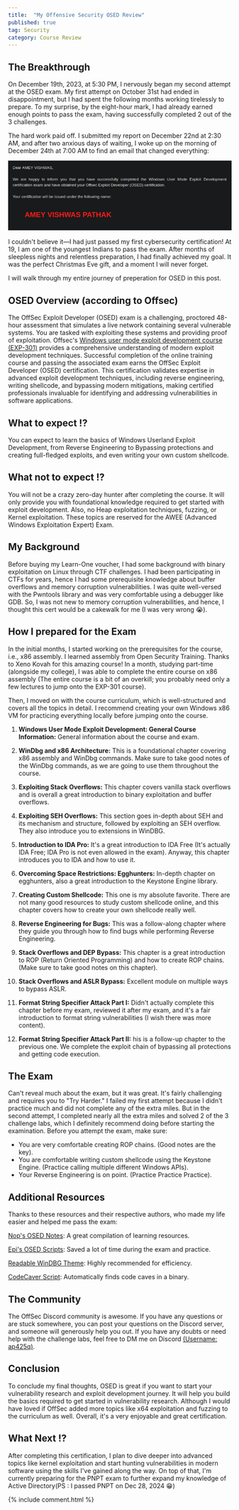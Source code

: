 ```yaml
---
title:  "My Offensive Security OSED Review"
published: true
tag: Security
category: Course Review
---
```

## The Breakthrough

On December 19th, 2023, at 5:30 PM, I nervously began my second attempt at the OSED exam. My first attempt on October 31st had ended in disappointment, but I had spent the following months working tirelessly to prepare. To my surprise, by the eight-hour mark, I had already earned enough points to pass the exam, having successfully completed 2 out of the 3 challenges.

The hard work paid off. I submitted my report on December 22nd at 2:30 AM, and after two anxious days of waiting, I woke up on the morning of December 24th at 7:00 AM to find an email that changed everything:

![OSED](../images/osed.png)

I couldn't believe it—I had just passed my first cybersecurity certification! At 19, I am one of the youngest Indians to pass the exam. After months of sleepless nights and relentless preparation, I had finally achieved my goal. It was the perfect Christmas Eve gift, and a moment I will never forget.

I will walk through my entire journey of preperation for OSED in this post.

## OSED Overview (according to Offsec)

The OffSec Exploit Developer (OSED) exam is a challenging, proctored 48-hour assessment that simulates a live network containing several vulnerable systems. You are tasked with exploiting these systems and providing proof of exploitation. Offsec's <ins>Windows user mode exploit development course (EXP-301)</ins> provides a comprehensive understanding of modern exploit development techniques. Successful completion of the online training course and passing the associated exam earns the OffSec Exploit Developer (OSED) certification. This certification validates expertise in advanced exploit development techniques, including reverse engineering, writing shellcode, and bypassing modern mitigations, making certified professionals invaluable for identifying and addressing vulnerabilities in software applications.

## What to expect !?

You can expect to learn the basics of Windows Userland Exploit Development, from Reverse Engineering to Bypassing protections and creating full-fledged exploits, and even writing your own custom shellcode.

## What not to expect !?

You will not be a crazy zero-day hunter after completing the course. It will only provide you with foundational knowledge required to get started with exploit development. Also, no Heap exploitation techniques, fuzzing, or Kernel exploitation. These topics are reserved for the AWEE (Advanced Windows Exploitation Expert) Exam.

## My Background

Before buying my Learn-One voucher, I had some background with binary exploitation on Linux through CTF challenges. I had been participating in CTFs for years, hence I had some prerequisite knowledge about buffer overflows and memory corruption vulnerabilities. I was quite well-versed with the Pwntools library and was very comfortable using a debugger like GDB. So, I was not new to memory corruption vulnerabilities, and hence, I thought this cert would be a cakewalk for me (I was very wrong 😭).

## How I prepared for the Exam 

In the initial months, I started working on the prerequisites for the course, i.e., x86 assembly. I learned assembly from Open Security Training. Thanks to Xeno Kovah for this amazing course! In a month, studying part-time (alongside my college), I was able to complete the entire course on x86 assembly (The entire course is a bit of an overkill; you probably need only a few lectures to jump onto the EXP-301 course).

Then, I moved on with the course curriculum, which is well-structured and covers all the topics in detail. I recommend creating your own Windows x86 VM for practicing everything locally before jumping onto the course.


1. **Windows User Mode Exploit Development: General Course Information:** General information about the course and exam.

2. **WinDbg and x86 Architecture:**  This is a foundational chapter covering x86 assembly and WinDbg commands. Make sure to take good notes of the WinDbg commands, as we are going to use them throughout the course.

3. **Exploiting Stack Overflows:** This chapter covers vanilla stack overflows and is overall a great introduction to binary exploitation and buffer overflows.

4. **Exploiting SEH Overflows:** This section goes in-depth about SEH and its mechanism and structure, followed by exploiting an SEH overflow. They also introduce you to extensions in WinDBG.

5. **Introduction to IDA Pro:** It's a great introduction to IDA Free (It's actually IDA Free; IDA Pro is not even allowed in the exam). Anyway, this chapter introduces you to IDA and how to use it.

6. **Overcoming Space Restrictions: Egghunters:** In-depth chapter on egghunters, also a great introduction to the Keystone Engine library.

7. **Creating Custom Shellcode:** This one is my absolute favorite. There are not many good resources to study custom shellcode online, and this chapter covers how to create your own shellcode really well.

8. **Reverse Engineering for Bugs:** This was a follow-along chapter where they guide you through how to find bugs while performing Reverse Engineering.

9. **Stack Overflows and DEP Bypass:** This chapter is a great introduction to ROP (Return Oriented Programming) and how to create ROP chains. (Make sure to take good notes on this chapter).

10. **Stack Overflows and ASLR Bypass:** Excellent module on multiple ways to bypass ASLR.

11. **Format String Specifier Attack Part I:** Didn't actually complete this chapter before my exam, reviewed it after my exam, and it's a fair introduction to format string vulnerabilities (I wish there was more content).

12. **Format String Specifier Attack Part II:** his is a follow-up chapter to the previous one. We complete the exploit chain of bypassing all protections and getting code execution.

## The Exam

Can't reveal much about the exam, but it was great. It's fairly challenging and requires you to "Try Harder." I failed my first attempt because I didn't practice much and did not complete any of the extra miles. But in the second attempt, I completed nearly all the extra miles and solved 2 of the 3 challenge labs, which I definitely recommend doing before starting the examination. Before you attempt the exam, make sure:

- You are very comfortable creating ROP chains. (Good notes are the key).
- You are comfortable writing custom shellcode using the Keystone Engine. (Practice calling multiple different Windows APIs).
- Your Reverse Engineering is on point. (Practice Practice Practice).

## Additional Resources

Thanks to these resources and their respective authors, who made my life easier and helped me pass the exam:

[Nop's OSED Notes](https://github.com/nop-tech/OSED): A great compilation of learning resources.

[Epi's OSED Scripts](https://github.com/epi052/osed-script): Saved a lot of time during the exam and practice.

[Readable WinDBG Theme](https://github.com/nextco/windbg-readable-theme): Highly recommended for efficiency.

[CodeCaver Script](https://github.com/nop-tech/code_caver): Automatically finds code caves in a binary.


## The Community

The OffSec Discord community is awesome. If you have any questions or are stuck somewhere, you can post your questions on the Discord server, and someone will generously help you out. If you have any doubts or need help with the challenge labs, feel free to DM me on Discord <ins>(Username: ap425q)</ins>.

## Conclusion

To conclude my final thoughts, OSED is great if you want to start your vulnerability research and exploit development journey. It will help you build the basics required to get started in vulnerability research. Although I would have loved if OffSec added more topics like x64 exploitation and fuzzing to the curriculum as well. Overall, it's a very enjoyable and great certification.

## What Next !?

After completing this certification, I plan to dive deeper into advanced topics like kernel exploitation and start hunting vulnerabilities in modern software using the skills I've gained along the way. On top of that, I'm currently preparing for the PNPT exam to further expand my knowledge of Active Directory(PS : I passed PNPT on Dec 28, 2024 😁)

{% include comment.html %}